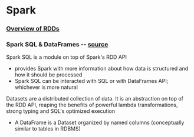 # Spark
### [Overview of RDDs](../Research-Papers/2012%20Resilient%20Distributed%20Datasets.md)

### Spark SQL & DataFrames -- [source](http://spark.apache.org/docs/latest/sql-programming-guide.html)
Spark SQL is a module on top of Spark's RDD API
- provides Spark with more information about how data is structured and how it should be processed
- Spark SQL can be interacted with SQL or with DataFrames API; whichever is more natural

Datasets are a distributed collection of data. It is an abstraction on top of the RDD API, reaping the benefits of powerful lambda transformations, strong typing and SQL's optimized execution
- A DataFrame is a Dataset organized by named columns (conceptually similar to tables in RDBMS)
